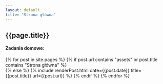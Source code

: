```yaml
---
layout: default
title: "Strona główna"
---
```

## {{page.title}}

#### Zadania domowe:

{% for post in site.pages %}
    {% if post.url contains "assets" or post.title contains "Strona główna" %}  
    {% else %}
        {% include renderPost.html date={{post.date}} title={{post.title}} url={{post.url}} %}
    {% endif %}
{% endfor %}
